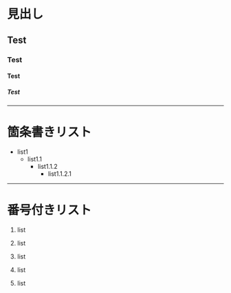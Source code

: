 # 見出し
## Test
### Test
#### Test
##### Test
---

# 箇条書きリスト

- list1
  - list1.1
    - list1.1.2
      - list1.1.2.1     
---

# 番号付きリスト

1. list

1. list
  1. list
  1. list
  1. list
